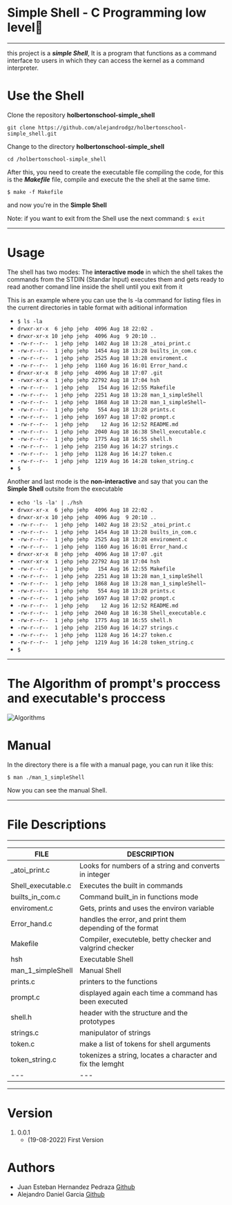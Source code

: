 # Simple Shell - C Programming low level🏁
__________________________________________________________________________________

this project is a ***simple Shell***, It is a program that functions as a command interface to users in which they can access the kernel as a command interpreter.

# Use the Shell

Clone the repository **holbertonschool-simple_shell** 

`git clone https://github.com/alejandrodgz/holbertonschool-simple_shell.git`

Change to the directory **holbertonschool-simple_shell**

`cd /holbertonschool-simple_shell`

After this, you need to create the executable file compiling the code, for this is the ***Makefile*** file, compile and execute the the shell at the same time.

`$ make -f Makefile`

and now you're in the **Simple Shell**

Note: if you want to exit from the Shell use the next command:
`$ exit`
______________________________________________________________________________________
# Usage

The shell has two modes: The **interactive mode** in which the shell takes the commands from the STDIN (Standar Input) executes them and gets ready to read another comand line inside the shell until you exit from it

This is an example where you can use the ls -la command for listing files in the current directories in table format with aditional information

* `$ ls -la`
* `drwxr-xr-x  6 jehp jehp  4096 Aug 18 22:02 .`
* `drwxr-xr-x 10 jehp jehp  4096 Aug  9 20:10 ..`
* `-rw-r--r--  1 jehp jehp  1402 Aug 18 13:28 _atoi_print.c`
* `-rw-r--r--  1 jehp jehp  1454 Aug 18 13:28 builts_in_com.c`
* `-rw-r--r--  1 jehp jehp  2525 Aug 18 13:28 enviroment.c`
* `-rw-r--r--  1 jehp jehp  1160 Aug 16 16:01 Error_hand.c`
* `drwxr-xr-x  8 jehp jehp  4096 Aug 18 17:07 .git`
* `-rwxr-xr-x  1 jehp jehp 22792 Aug 18 17:04 hsh`
* `-rw-r--r--  1 jehp jehp   154 Aug 16 12:55 Makefile`
* `-rw-r--r--  1 jehp jehp  2251 Aug 18 13:28 man_1_simpleShell`
* `-rw-r--r--  1 jehp jehp  1868 Aug 18 13:28 man_1_simpleShell~`
* `-rw-r--r--  1 jehp jehp   554 Aug 18 13:28 prints.c`
* `-rw-r--r--  1 jehp jehp  1697 Aug 18 17:02 prompt.c`
* `-rw-r--r--  1 jehp jehp    12 Aug 16 12:52 README.md`
* `-rw-r--r--  1 jehp jehp  2040 Aug 18 16:38 Shell_executable.c`
* `-rw-r--r--  1 jehp jehp  1775 Aug 18 16:55 shell.h`
* `-rw-r--r--  1 jehp jehp  2150 Aug 16 14:27 strings.c`
* `-rw-r--r--  1 jehp jehp  1128 Aug 16 14:27 token.c`
* `-rw-r--r--  1 jehp jehp  1219 Aug 16 14:28 token_string.c`
* `$ `


Another and last mode is the **non-interactive** and say that you can the **Simple Shell** outsite from the executable
* `echo 'ls -la' | ./hsh`
* `drwxr-xr-x  6 jehp jehp  4096 Aug 18 22:02 .`
* `drwxr-xr-x 10 jehp jehp  4096 Aug  9 20:10 ..`
* `-rw-r--r--  1 jehp jehp  1402 Aug 18 23:52 _atoi_print.c`
* `-rw-r--r--  1 jehp jehp  1454 Aug 18 13:28 builts_in_com.c`
* `-rw-r--r--  1 jehp jehp  2525 Aug 18 13:28 enviroment.c`
* `-rw-r--r--  1 jehp jehp  1160 Aug 16 16:01 Error_hand.c`
* `drwxr-xr-x  8 jehp jehp  4096 Aug 18 17:07 .git`
* `-rwxr-xr-x  1 jehp jehp 22792 Aug 18 17:04 hsh`
* `-rw-r--r--  1 jehp jehp   154 Aug 16 12:55 Makefile`
* `-rw-r--r--  1 jehp jehp  2251 Aug 18 13:28 man_1_simpleShell`
* `-rw-r--r--  1 jehp jehp  1868 Aug 18 13:28 man_1_simpleShell~`
* `-rw-r--r--  1 jehp jehp   554 Aug 18 13:28 prints.c`
* `-rw-r--r--  1 jehp jehp  1697 Aug 18 17:02 prompt.c`
* `-rw-r--r--  1 jehp jehp    12 Aug 16 12:52 README.md`
* `-rw-r--r--  1 jehp jehp  2040 Aug 18 16:38 Shell_executable.c`
* `-rw-r--r--  1 jehp jehp  1775 Aug 18 16:55 shell.h`
* `-rw-r--r--  1 jehp jehp  2150 Aug 16 14:27 strings.c`
* `-rw-r--r--  1 jehp jehp  1128 Aug 16 14:27 token.c`
* `-rw-r--r--  1 jehp jehp  1219 Aug 16 14:28 token_string.c`
* `$ `
_____________________________________________________________________________________
# The Algorithm of prompt's proccess and executable's proccess

![Algorithms](Downloads/SIMPLE_SHELL.png)

# Manual

In the directory there is a file with a manual page, you can run it like this:

`$ man ./man_1_simpleShell`

Now you can see the manual Shell.
______________________________________________________________________________________

# File Descriptions

-------------------------------------------------------------------------------------
|     FILE           |              DESCRIPTION                                   |
|---|---|
| _atoi_print.c      | Looks for numbers of a string and converts in integer      |
| Shell_executable.c | Executes the built in commands                             |
| builts_in_com.c    | Command built_in in functions mode                         |
| enviroment.c       | Gets, prints and uses the environ variable                 |
| Error_hand.c       | handles the error, and print them depending of the format  |
| Makefile           | Compiler, executeble, betty checker and valgrind checker   |
| hsh                | Executable Shell                                           |
| man_1_simpleShell  | Manual Shell                                               |
| prints.c           | printers to the functions                                  |
| prompt.c           | displayed again each time a command has been executed      |
| shell.h            | header with the structure and the prototypes               |
| strings.c          | manipulator of strings                                     |
| token.c            | make a list of tokens for shell arguments                  |
| token_string.c     | tokenizes a string, locates a character and fix the lemght |
|---|---|
______________________________________________________________________________________

# Version
1. 0.0.1
    - (19-08-2022) First Version

# Authors

- Juan Esteban Hernandez Pedraza [Github](https://github.com/Jehp00)
- Alejandro Daniel Garcia [Github](https://github.com/alejandrodgz)